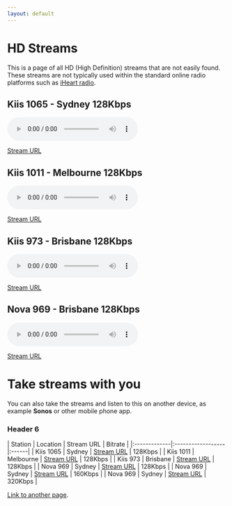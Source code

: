 ```yaml
---
layout: default
---
```


# HD Streams

<!--Simplest syntax-->
This is a page of all HD (High Definition) streams that are not easily found. These streams are not typically used within the standard online radio platforms such as [iHeart radio](https://www.iheart.com/).

## Kiis 1065 - Sydney 128Kbps

<!--Simplest syntax-->
<audio src="https://playerservices.streamtheworld.com/api/livestream-redirect/ARN_KIIS1065_SC" type="audio/mpeg" controls>
  I'm sorry. You're browser doesn't support HTML5 <code>audio</code>.
</audio>

[Stream URL](https://playerservices.streamtheworld.com/api/livestream-redirect/ARN_KIIS1065_SC)

## Kiis 1011 - Melbourne 128Kbps

<!--Simplest syntax-->
<audio src="https://playerservices.streamtheworld.com/api/livestream-redirect/ARN_KIIS1011_SC" type="audio/mpeg" controls>
  I'm sorry. You're browser doesn't support HTML5 <code>audio</code>.
</audio>

[Stream URL](https://playerservices.streamtheworld.com/api/livestream-redirect/ARN_KIIS1011_SC)


## Kiis 973 - Brisbane 128Kbps

<!--Simplest syntax-->
<audio src="https://playerservices.streamtheworld.com/api/livestream-redirect/ARN_973FM_SC" type="audio/mpeg" controls>
  I'm sorry. You're browser doesn't support HTML5 <code>audio</code>.
</audio>

[Stream URL](https://playerservices.streamtheworld.com/api/livestream-redirect/ARN_973FM_SC)

## Nova 969 - Brisbane 128Kbps

<!--Simplest syntax-->
<audio src="https://playerservices.streamtheworld.com/api/livestream-redirect/ARN_973FM_SC" type="audio/mpeg" controls>
  I'm sorry. You're browser doesn't support HTML5 <code>audio</code>.
</audio>

[Stream URL](https://playerservices.streamtheworld.com/api/livestream-redirect/ARN_973FM_SC)

# Take streams with you

You can also take the streams and listen to this on another device, as example **Sonos** or other mobile phone app. 

### Header 6

| Station | Location | Stream URL | Bitrate |
|:-------------|:------------------|:------|
| Kiis 1065 | Sydney | [Stream URL](https://playerservices.streamtheworld.com/api/livestream-redirect/ARN_KIIS1065_SC) | 128Kbps |
| Kiis 1011 | Melbourne   | [Stream URL](https://playerservices.streamtheworld.com/api/livestream-redirect/ARN_KIIS1011_SC) | 128Kbps |
| Kiis 973 | Brisbane | [Stream URL](https://playerservices.streamtheworld.com/api/livestream-redirect/ARN_973FM_SC) | 128Kbps |
| Nova 969 | Sydney | [Stream URL](https://playerservices.streamtheworld.com/api/livestream-redirect/NOVA_969_AAC128_SC) | 128Kbps |
| Nova 969 | Sydney | [Stream URL](https://playerservices.streamtheworld.com/api/livestream-redirect/NOVA_969_AAC160_SC) | 160Kbps |
| Nova 969 | Sydney | [Stream URL](https://playerservices.streamtheworld.com/api/livestream-redirect/NOVA_969_AAC320_SC) | 320Kbps |



[Link to another page](./another-page.html).